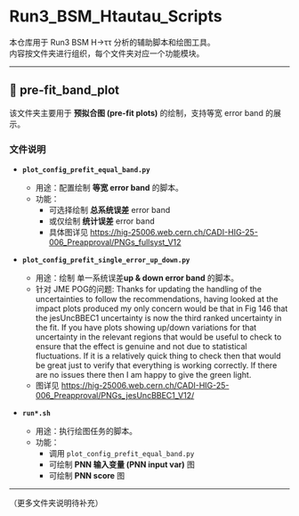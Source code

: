 # Run3_BSM_Htautau_Scripts

本仓库用于 Run3 BSM H→ττ 分析的辅助脚本和绘图工具。  
内容按文件夹进行组织，每个文件夹对应一个功能模块。

---

## 📂 pre-fit_band_plot

该文件夹主要用于 **预拟合图 (pre-fit plots)** 的绘制，支持等宽 error band 的展示。

### 文件说明

- **`plot_config_prefit_equal_band.py`**  
  - 用途：配置绘制 **等宽 error band** 的脚本。  
  - 功能：
    - 可选择绘制 **总系统误差** error band  
    - 或仅绘制 **统计误差** error band
    - 具体图详见 https://hig-25006.web.cern.ch/CADI-HIG-25-006_Preapproval/PNGs_fullsyst_V12

- **`plot_config_prefit_single_error_up_down.py`**  
  - 用途：绘制  单一系统误差**up & down  error band** 的脚本。
  - 针对 JME POG的问题: Thanks for updating the handling of the uncertainties to follow the recommendations, having looked at the impact plots produced my only concern would be that in Fig 146 that the jesUncBBEC1 uncertainty is now the third ranked uncertainty in the fit. If you have plots showing up/down variations for that uncertainty in the relevant regions that would be useful to check to ensure that the effect is genuine and not due to statistical fluctuations. If it is a relatively quick thing to check then that would be great just to verify that everything is working correctly. If there are no issues there then I am happy to give the green light.
  - 图详见 https://hig-25006.web.cern.ch/CADI-HIG-25-006_Preapproval/PNGs_jesUncBBEC1_V12/
   

- **`run*.sh`**  
  - 用途：执行绘图任务的脚本。  
  - 功能：
    - 调用 `plot_config_prefit_equal_band.py`  
    - 可绘制 **PNN 输入变量 (PNN input var)** 图  
    - 可绘制 **PNN score** 图  

---

（更多文件夹说明待补充）
